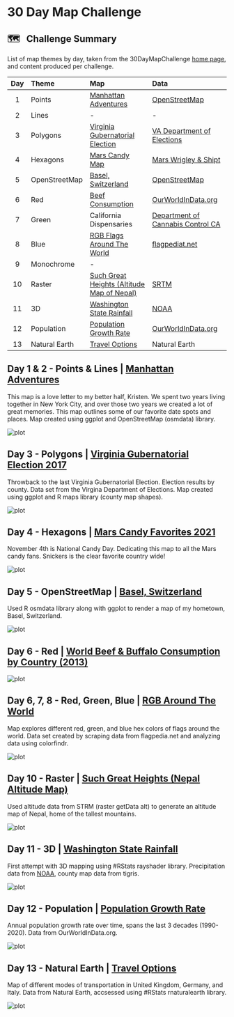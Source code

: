 # 30 Day Map Challenge  

## :world_map: &nbsp; Challenge Summary 

List of map themes by day, taken from the 30DayMapChallenge [home page](https://github.com/tjukanovt/30DayMapChallenge), and content produced per challenge. 

| Day | Theme         | Map                                                            | Data                                                                                                                           |
|:---:|:--------------|:---------------------------------------------------------------|:-------------------------------------------------------------------------------------------------------------------------------|
| 1   | Points        | [Manhattan Adventures](manhattan-adventures)                   | [OpenStreetMap](https://www.openstreetmap.org/)                                                                                |
| 2   | Lines         | -                                                              | -                                                                                                                              |
| 3   | Polygons      | [Virginia Gubernatorial Election](va-governor-election)        | [VA Department of   Elections](https://www.elections.virginia.gov/resultsreports/election-results/)                            |
| 4   | Hexagons      | [Mars Candy Map](candy-hex-map)                                | [Mars Wrigley &   Shipt](https://www.candyindustry.com/articles/89963-whats-your-states-favorite-mars-wrigley-halloween-candy) |
| 5   | OpenStreetMap | [Basel, Switzerland](basel-openstreetmap)                      | [OpenStreetMap](https://www.openstreetmap.org/)                                                                                |
| 6   | Red           | [Beef Consumption](red-beef-map)                               | [OurWorldInData.org](https://ourworldindata.org/grapher/beef-and-buffalo-meat-consumption-per-person)                              |
| 7   | Green         | California Dispensaries                                        | [Department of Cannabis Control CA](https://cannabis.ca.gov/)                                                                  |
| 8   | Blue          | [RGB Flags Around The World](flag-rgb-map)                     | [flagpediat.net](https://flagpedia.net/)                                                                                       |
| 9   | Monochrome    | -                                                              |                                                                                                                                |
| 10  | Raster        | [Such Great Heights (Altitude Map of Nepal)](raster-nepal-map) | [SRTM](https://srtm.csi.cgiar.org/)                                                                                            |
| 11  | 3D        | [Washington State Rainfall](3D-washington-map) | [NOAA](https://www.ncdc.noaa.gov/cag/county/mapping)                                                                                           |
| 12  | Population | [Population Growth Rate](population-map) | [OurWorldInData.org](https://ourworldindata.org)                                                                                           |
| 13  | Natural Earth | [Travel Options](natural-earth) | Natural Earth                                                                                  |

## **Day 1 & 2 - Points & Lines | [Manhattan Adventures](manhattan-adventures)**
This map is a love letter to my better half, Kristen. We spent two years living together in New York City, and over those two years we created a lot of great memories. This map outlines some of our favorite date spots and places. Map created using ggplot and OpenStreetMap (osmdata) library.

![plot](./manhattan-adventures/manhattan_adventures_dark_light.png)


## **Day 3 - Polygons | [Virginia Gubernatorial Election 2017](va-governor-election)**
Throwback to the last Virginia Gubernatorial Election. Election results by county. Data set from the Virgina Department of Elections. Map created using ggplot and R maps library (county map shapes).

![plot](./va-governor-election/va-governor-election.jpeg)


## **Day 4 - Hexagons | [Mars Candy Favorites 2021](candy-hex-map)**
November 4th is National Candy Day. Dedicating this map to all the Mars candy fans. Snickers is the clear favorite country wide!

![plot](./candy-hex-map/favorite_mars_candy.jpeg)

## **Day 5 - OpenStreetMap | [Basel, Switzerland](basel-openstreetmap)**
Used R osmdata library along with ggplot to render a map of my hometown, Basel, Switzerland. 

![plot](./basel-openstreetmap/basel_map_dark_light.png)


## **Day 6 - Red | [World Beef & Buffalo Consumption by Country (2013)](red-beef-map)**


![plot](./red-beef-map/red_beef_map.jpeg)

## **Day 6, 7, 8 - Red, Green, Blue | [RGB Around The World](flag-rgb-map)**
Map explores different red, green, and blue hex colors of flags around the world. Data set created by scraping data from flagpedia.net and analyzing data using colorfindr.

![plot](./flag-rgb-map/world-flag-map.png)

## **Day 10 - Raster | [Such Great Heights (Nepal Altitude Map)](raster-nepal-map)**
Used altitude data from STRM (raster getData alt) to generate an altitude map of Nepal, home of the tallest mountains.

![plot](./raster-nepal-map/nepal_map.jpeg)

## **Day 11 - 3D | [Washington State Rainfall](3D-washington-map)**
First attempt with 3D mapping using #RStats rayshader library. Precipitation data from [NOAA](https://www.ncdc.noaa.gov/cag/county/mapping), county map data from tigris.

![plot](./3D-washington-map/3D-washington-map.png)

## **Day 12 - Population | [Population Growth Rate](population-map)**
Annual population growth rate over time, spans the last 3 decades (1990-2020). Data from OurWorldInData.org.

![plot](./population-map/population_growth.gif)

## **Day 13 - Natural Earth | [Travel Options](natural-earth)**
Map of different modes of transportation in United Kingdom, Germany, and Italy. Data from Natural Earth, accsessed using #RStats rnaturalearth library.

![plot](./natural-earth/travel-map.png)

